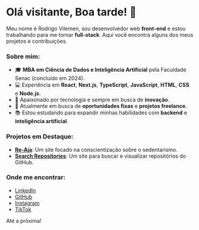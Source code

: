 # Olá visitante, Boa tarde! 👋

Meu nome é Rodrigo Vilemen, sou desenvolvedor web **front-end** e estou trabalhando para me tornar **full-stack**. Aqui você encontra alguns dos meus projetos e contribuições.

### Sobre mim:
- 🎓 **MBA em Ciência de Dados e Inteligência Artificial** pela Faculdade Senac (concluído em 2024).
- 💻 Experiência em **React**, **Next.js**, **TypeScript**, **JavaScript**, **HTML**, **CSS** e **Node.js**.
- 🚀 Apaixonado por tecnologia e sempre em busca de **inovação**.
- 🔎 Atualmente em busca de **oportunidades fixas** e **projetos freelance**.
- 📚 Estou estudando para expandir minhas habilidades com **backend** e **inteligência artificial**.

### Projetos em Destaque:
- **[Re-Aja](https://github.com/r-vilemen/re-aja)**: Um site focado na conscientização sobre o sedentarismo.
- **[Search Repositories](https://github.com/r-vilemen/search-repositories)**: Um site para buscar e visualizar repositórios do GitHub.

### Onde me encontrar:
- [LinkedIn](https://www.linkedin.com/in/rodrigo-vilemen/)
- [GitHub](https://github.com/r-vilemen)
- [Instagram](https://www.instagram.com/r.vilemen/)
- [TikTok](https://www.tiktok.com/@rvacode)

Até a próxima!
